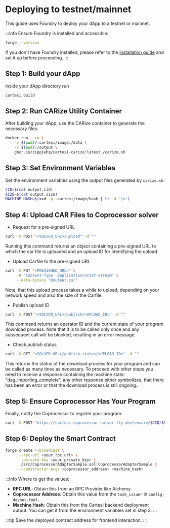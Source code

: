# Deploying to testnet/mainnet

This guide uses Foundry to deploy your dApp to a testnet or mainnet.

:::info Ensure Foundry is installed and accessible:

```bash
forge --version
```

If you don't have Foundry installed, please refer to the [installation guide](../installation.md) and set it up before proceeding.
:::

## Step 1: Build your dApp

Inside your dApp directory run

```bash
cartesi build
```

## Step 2: Run CARize Utility Container

After building your dApp, use the CARize container to generate the necessary files:

```bash
docker run --rm \
    -v $(pwd)/.cartesi/image:/data \
    -v $(pwd):/output \
    ghcr.io/zippiehq/cartesi-carize:latest /carize.sh
```

## Step 3: Set Environment Variables

Set the environment variables using the output files generated by `carize.sh`:

```bash
CID=$(cat output.cid)
SIZE=$(cat output.size)
MACHINE_HASH=$(xxd -p .cartesi/image/hash | tr -d '\n')
```

## Step 4: Upload CAR Files to Coprocessor solver

- Request for a pre-signed URL

```bash
curl -X POST "<SOLVER_URL>/upload" -d ""
```

Running this command returns an object containing a pre-signed URL to which the car file is uploaded and an upload ID for identifying the upload.

- Upload Carfile to the pre-signed URL

```bash
curl -X PUT "<PRESIGNED_URL>" \
     -H "Content-Type: application/octet-stream" \
     --data-binary "@output.car"
```

Note, that this upload process takes a while to upload, depending on your network speed and also the size of the Carfile.

- Publish upload ID

```bash
curl -X POST "<SOLVER_URL>/publish/<UPLOAD_ID>" -d ""
```

This command returns an operator ID and the current state of your program download process. Note that it is to be called only once and any subsequent call will be blocked, resulting in an error message.

- Check publish status

```bash
curl -X GET "<SOLVER_URL>/publish_status/<UPLOAD_ID>" -d ""
```

This returns the status of the download process for your program and can be called as many tines as necessary. To proceed with other steps you need to receive a response containing the machine state: "dag_importing_complete", any other response either symbolizes, that there has been an error or that the download process is still ongoing.

## Step 5: Ensure Coprocessor Has Your Program

Finally, notify the Coprocessor to register your program:

```bash
curl -X POST "https://cartesi-coprocessor-solver.fly.dev/ensure/$CID/$MACHINE_HASH/$SIZE"
```

## Step 6: Deploy the Smart Contract

```bash
forge create --broadcast \
      --rpc-url <your_rpc_url> \
      --private-key <your_private_key> \
      ./src/CoprocessorAdapterSample.sol:CoprocessorAdapterSample \
      --constructor-args <coprocessor_address> <machine_hash>
```

:::info Where to get the values:

- **RPC URL**: Obtain this from an RPC Provider like Alchemy.
- **Coprocessor Address**: Obtain this value from the `task_issuer` in `config-devnet.toml`.
- **Machine Hash**: Obtain this from the Cartesi backend deployment output. You can get it from the environment variables set in step 3.
  :::

:::tip
Save the deployed contract address for frontend interaction.
:::
